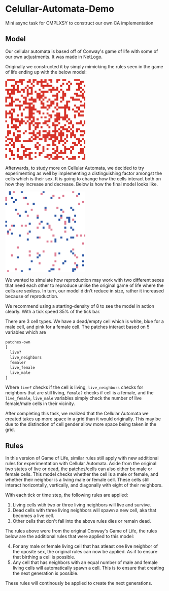 # Celullar-Automata-Demo
 Mini async task for CMPLXSY to construct our own CA implementation

## Model
Our cellular automata is based off of Conway's game of life with some of our own adjustments. It was made in NetLogo. 

Originally we constructed it by simply mimicking the rules seen in the game of life ending up with the below model:

<img src="https://github.com/erik-lance/Celullar-Automata-Demo/blob/master/img/ca_ver_1.gif" width=50% height=50%>

Afterwards, to study more on Cellular Automata, we decided to try experimenting as well by implementing a distinguishing factor amongst the cells which is their sex. It is going to change how the cells interact both on how they increase and decrease. Below is how the final model looks like.

<img src="https://github.com/erik-lance/Celullar-Automata-Demo/blob/master/img/ca_ver_2.gif" width=50% height=50%>

We wanted to simulate how reproduction may work with two different sexes that need each other to reproduce unlike the original game of life where the cells are sexless. In turn, our model didn't reduce in size, rather it increased because of reproduction.

We recommend using a starting-density of 8 to see the model in action clearly. With a tick speed 35% of the tick bar.

There are 3 cell types. We have a dead/empty cell which is white, blue for a male cell, and pink for a female cell. The patches interact based on 5 variables which are

```
patches-own
[
  live?
  live_neighbors
  female?
  live_female
  live_male
]
```

Where `live?` checks if the cell is living, `live_neighbors` checks for neighbors that are still living, `female?` checks if cell is a female, and the `live_female`, `live_male` variables simply check the number of live female/male cells in their vicinity.

After completing this task, we realized that the Cellular Automata we created takes up more space in a grid than it would originally. This may be due to the distinction of cell gender allow more space being taken in the grid.

## Rules
In this version of Game of Life, similar rules still apply with new additional rules for experimentation with Cellular Automata. Aside from the original two states of live or dead, the patches/cells can also either be male or female cells. This model checks whether the cell is a male or female, and whether their neighbor is a living male or female cell. These cells still interact horizontally, vertically, and diagonally with eight of their neighbors.

With each tick or time step, the following rules are applied:

1. Living cells wtih two or three living neighbors will live and survive.
2. Dead cells with three living neighbors will spawn a new cell, aka that becomes a live cell.
3. Other cells that don't fall into the above rules dies or remain dead.

The rules above were from the original Conway's Game of Life, the rules below are the additional rules that were applied to this model:

4. For any male or female living cell that has atleast one live neighbor of the oposite sex, the original rules can now be applied. As if to ensure that birthing a cell is possible.
5. Any cell that has neighbors with an equal number of male and female living cells will automatically spawn a cell. This is to ensure that creating the next generation is possible.

These rules will continously be applied to create the next generations.

